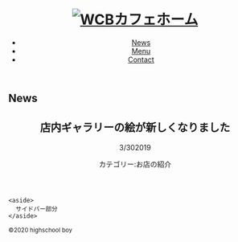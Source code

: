 <!DOCTYPE html>
<html lang="ja">

<head>
  <meta charset="UTF-8">
  <title>WCB Cafe - NEWS</title>
  <meta name="description" content="ブレンドコーヒーとヘルシーなオーガニックフードを提供するカフェ">
  <link href="stylesheet" href="https://unpkg.com/ress/dist/ress.mim.css">
  <link href="https://fonts.googleapis.com/css2?family=Philosopher:wght@700&display=swap" rel="stylesheet">
  <link href="css/style.css" rel="stylesheet">
  <link rel="icon" type="image/png" href="images/favicon.png">

</head>

<body>
  <div id="news" class="big-bg">
    <header class="page-header wrapper">
      <h1><a href="index.html"><img class="logo" src="images/logo.svg" alt="WCBカフェホーム"></a></h1>
      <nav>
        <ul class="main-nav">
          <li><a href="news.html">News</a></li>
          <li><a href="menu.html">Menu</a></li>
          <li><a href="contact.html">Contact</a></li>
        </ul>
      </nav>
    </header>
    <div class="wrapper">
      <h2 class="page-title">News</h2>
    </div>
    <!--/.wrapper-->
  </div>
  <div class="news-contents wrapper">
    <article>
      <header class="post-info">
        <h2 class="post-title">店内ギャラリーの絵が新しくなりました</h2>
        <p class"post-date">3/30<span>2019</span></p>
        <p class="post-cat">カテゴリー:お店の紹介</p>
      </header>
    </article>

    <aside>
      サイドバー部分
    </aside>
  </div>
  <footer>
    <div class="wrapper">
      <p><small>&copy;2020 highschool boy</small></p>
    </div>
  </footer>

</body>
